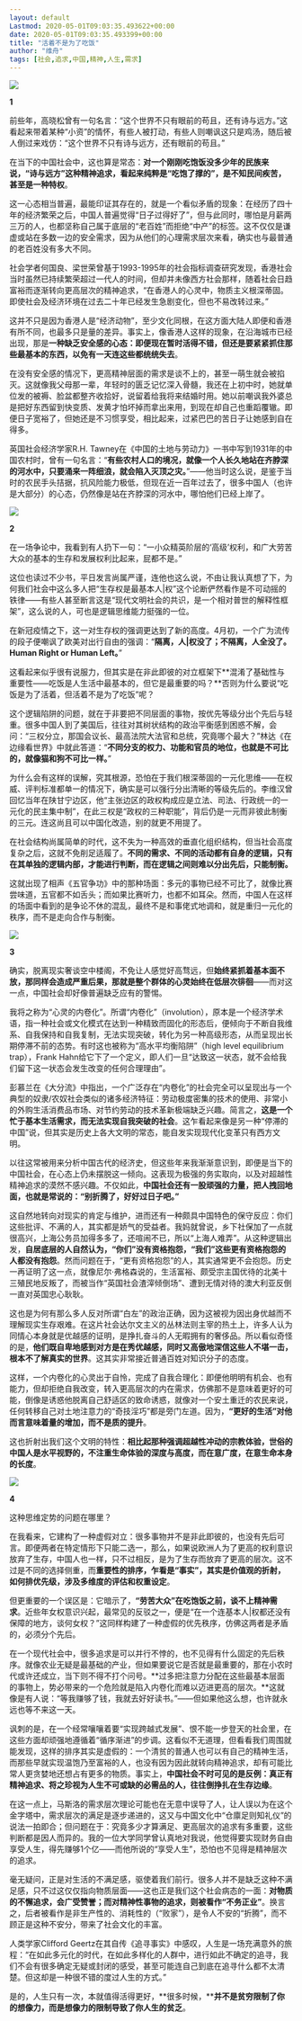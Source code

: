 ```yaml
---
layout: default
Lastmod: 2020-05-01T09:03:35.493622+00:00
date: 2020-05-01T09:03:35.493399+00:00
title: "活着不是为了吃饭"
author: "维舟"
tags: [社会,追求,中国,精神,人生,需求]
---
```


![](https://images.weserv.nl/?url=https%3A//mmbiz.qpic.cn/mmbiz_jpg/a5gPZh3sTSu1yue9Gh3PT3txr8OCjMgZW9fhNWmEWibeanXoX8UDkSYx0EUELILft3M3cVEPhTrBibibFcwDrzdeg/640%3Fwx_fmt%3Djpeg)

**1**  

前些年，高晓松曾有一句名言：“这个世界不只有眼前的苟且，还有诗与远方。”这看起来带着某种“小资”的情怀，有些人被打动，有些人则嘲讽这只是鸡汤，随后被人倒过来戏仿：“这个世界不只有诗与远方，还有眼前的苟且。”  

在当下的中国社会中，这也算是常态：**对一个刚刚吃饱饭没多少年的民族来说，“诗与远方”这种精神追求，看起来纯粹是“吃饱了撑的”，是不知民间疾苦，甚至是一种特权**。

这一心态相当普遍，最能印证其存在的，就是一个看似矛盾的现象：在经历了四十年的经济繁荣之后，中国人普遍觉得“日子过得好了”，但与此同时，哪怕是月薪两三万的人，也都坚称自己属于底层的“老百姓”而拒绝“中产”的标签。这不仅仅是谦虚或站在多数一边的安全需求，因为从他们的心理需求层次来看，确实也与最普通的老百姓没有多大不同。  

社会学者何国良、梁世荣曾基于1993-1995年的社会指标调查研究发现，香港社会当时虽然已持续繁荣超过一代人的时间，但却并未像西方社会那样，随着社会日趋富裕而逐渐转向更高层次的精神追求，“在香港人的心灵中，物质主义根深蒂固。即使社会及经济环境在过去二十年已经发生急剧变化，但也不易改转过来。”

这并不只是因为香港人是“经济动物”，至少文化同根，在这方面大陆人即便和香港有所不同，也最多只是量的差异。事实上，像香港人这样的现象，在沿海城市已经出现，那是**一种缺乏安全感的心态：即便现在暂时活得不错，但还是要紧紧抓住那些最基本的东西，以免有一天连这些都统统失去**。  

在没有安全感的情况下，更高精神层面的需求是谈不上的，甚至一萌生就会被掐灭。这就像我父母那一辈，年轻时的匮乏记忆深入骨髓，我还在上初中时，她就单位发的被褥、脸盆都整齐收拾好，说留着给我将来结婚时用。她以前嘲讽我外婆总是把好东西留到快变质、发黄才怕坏掉而拿出来用，到现在却自己也重蹈覆辙。即便日子宽裕了，但她还是不习惯享受，相比起来，过紧巴巴的苦日子让她感到自在得多。

英国社会经济学家R.H. Tawney在《中国的土地与劳动力》一书中写到1931年的中国农村时，曾有一句名言：“**有些农村人口的境况，就像一个人长久地站在齐脖深的河水中，只要涌来一阵细浪，就会陷入灭顶之灾。**”——他当时这么说，是鉴于当时的农民手头拮据，抗风险能力极低，但现在近一百年过去了，很多中国人（也许是大部分）的心态，仍然像是站在齐脖深的河水中，哪怕他们已经上岸了。  

![](https://images.weserv.nl/?url=https%3A//mmbiz.qpic.cn/mmbiz_png/a5gPZh3sTSu1yue9Gh3PT3txr8OCjMgZVtXLTY7S9UK7CFYHcgFHkbZWicd3ialnWOXHQkQ2umnXQ77JBylgkgibg/640%3Fwx_fmt%3Dpng)

**2**

在一场争论中，我看到有人扔下一句：“一小众精英阶层的‘高级’权利，和广大劳苦大众的基本的生存和发展权利比起来，屁都不是。”

这位也读过不少书，平日发言尚属严谨，连他也这么说，不由让我认真想了下，为何我们社会中这么多人把“生存权是最基本人|权”这个论断俨然看作是不可动摇的铁律——有些人甚至断言这是“现代文明社会的共识，是一个相对普世的解释性框架”，这么说的人，可也是逻辑思维能力挺强的一位。

在新冠疫情之下，这一对生存权的强调更达到了新的高度。4月初，一个广为流传的段子便嘲讽了欧美对出行自由的强调：“**隔离，人|权没了；不隔离，人全没了。Human Right or Human Left。**”

这看起来似乎很有说服力，但其实是在非此即彼的对立框架下**混淆了基础性与重要性——吃饭是人生活中最基本的，但它是最重要的吗？**否则为什么要说“吃饭是为了活着，但活着不是为了吃饭”呢？  

这个逻辑陷阱的问题，就在于非要把不同层面的事物，按优先等级分出个先后与轻重。很多中国人到了美国后，往往对其树状结构的政治平衡感到困惑不解，会问：“三权分立，那国会议长、最高法院大法官和总统，究竟哪个最大？”林达《在边缘看世界》中就此答道：“**不同分支的权力、功能和官员的地位，也就是不可比的，就像猫和狗不可比一样。**”

为什么会有这样的误解，究其根源，恐怕在于我们根深蒂固的一元化思维——在权威、评判标准都单一的情况下，确实是可以强行分出清晰的等级先后的。李维汉曾回忆当年在陕甘宁边区，他“主张边区的政权构成应是立法、司法、行政统一的一元化的民主集中制”，在此三权是“政权的三种职能”，背后仍是一元而非彼此制衡的三元。连这尚且可以中国化改造，别的就更不用提了。  

在社会结构尚属简单的时代，这不失为一种高效的垂直化组织结构，但当社会高度复杂之后，这就不免削足适履了。**不同的需求、不同的活动都有自身的逻辑，只有在其单独的逻辑内部，才能进行判断，而在逻辑之间则难以分出先后，只能制衡。**

这就出现了相声《五官争功》中的那种场面：多元的事物已经不可比了，就像比赛尝味道，五官都不如舌头；而如果比赛听力，也都不如耳朵。然而，中国人在这样的场面中看到的是争论不休的混乱，最终不是和事佬式地调和，就是重归一元化的秩序，而不是走向合作与制衡。  

![](https://images.weserv.nl/?url=https%3A//mmbiz.qpic.cn/mmbiz_jpg/a5gPZh3sTSu1yue9Gh3PT3txr8OCjMgZlGldq2ibnWxqIj5q8ReowiaVQZnHFoYSAtAk1d4o8a9vwYU5Jicm1Hhbg/640%3Fwx_fmt%3Djpeg)

**3**

确实，脱离现实奢谈空中楼阁，不免让人感觉好高骛远，但**始终紧抓着基本面不放，那同样会造成严重后果，那就是整个群体的心灵始终在低层次徘徊**——而对这一点，中国社会却好像普遍缺乏应有的警惕。  

我将之称为“心灵的内卷化”。所谓“内卷化”（involution），原本是一个经济学术语，指一种社会或文化模式在达到一种精致而固化的形态后，便倾向于不断自我维系、自我保持和自我复制，无法实现突破，转化为另一种高级形态，从而呈现出长期停滞不前的态势。有时这也被称为“高水平均衡陷阱”（high level equilibrium trap），Frank Hahn给它下了一个定义，即人们一旦“达致这一状态，就不会给我们留下这一状态会发生改变的任何合理理由”。

彭慕兰在《大分流》中指出，一个广泛存在“内卷化”的社会完全可以呈现出与一个典型的奴隶/农奴社会类似的诸多经济特征：劳动极度密集的技术的使用、非常小的外购生活消费品市场、对节约劳动的技术革新极端缺乏兴趣。简言之，**这是一个忙于基本生活需求，而无法实现自我突破的社会**。这乍看起来像是另一种“停滞的中国”说，但其实是历史上各大文明的常态，能自发实现现代化变革只有西方文明。

以往这常被用来分析中国古代的经济史，但这些年来我渐渐意识到，即便是当下的中国社会，在心态上仍未摆脱这一倾向。这表现为极强的务实取向，以及对超越性精神追求的漠然不感兴趣。不仅如此，**中国社会还有一股顽强的力量，把人拽回地面，也就是常说的：“别折腾了，好好过日子吧。”**

这自然地转向对现实的肯定与维护，进而还有一种颇具中国特色的保守反应：你们这些批评、不满的人，其实都是娇气的受益者。我妈就曾说，乡下社保加了一点就很高兴，上海公务员加得多多了，还喧闹不已，所以“上海人难弄”。从这种逻辑出发，**自居底层的人自然认为，“你们”没有资格抱怨，“我们”这些更有资格抱怨的人都没有抱怨**。然而问题在于，“更有资格抱怨”的人，其实通常更不会抱怨。历史一再证明了这一点，就像尼尔·弗格森说的，生活富裕、颇受宗主国优待的北美十三殖民地反叛了，而被当作“英国社会渣滓倾倒场”、遭到无情对待的澳大利亚反倒一直对英国忠心耿耿。

这也是为何有那么多人反对所谓“白左”的政治正确，因为这被视为因出身优越而不理解现实生存艰难。在这片社会达尔文主义的丛林法则主宰的热土上，许多人认为同情心本身就是优越感的证明，是挣扎奋斗的人无暇拥有的奢侈品。所以看似奇怪的是，**他们既自卑地感到对方是在秀优越感，同时又高傲地深信这些人不堪一击，根本不了解真实的世界**。这其实非常接近普通百姓对知识分子的态度。 

这样，一个内卷化的心灵出于自怜，完成了自我合理化：即便他明明有机会、也有能力，但却拒绝自我改变，转入更高层次的内在需求，仿佛那不是意味着更好的可能，倒像是诱惑他脱离自己舒适区的致命诱惑，就像对一个安土重迁的农民来说，任何转移自己对土地注意力的“奇技淫巧”都是旁门左道。因为，**“更好的生活”对他而言意味着量的增加，而不是质的提升**。

这也折射出我们这个文明的特性：**相比起那种强调超越性冲动的宗教体验，世俗的中国人是水平视野的，不注重生命体验的深度与高度，而在意广度，在意生命本身的长度**。  

![](https://images.weserv.nl/?url=https%3A//mmbiz.qpic.cn/mmbiz_jpg/a5gPZh3sTSu1yue9Gh3PT3txr8OCjMgZH66ic0YYwGJ3r34QUFGr9gPDFpvtvvNke3CElHibGmRVXGsiaPnKCjJzg/640%3Fwx_fmt%3Djpeg)

**4**

这种思维定势的问题在哪里？

在我看来，它建构了一种虚假对立：很多事物并不是非此即彼的，也没有先后可言。即便两者在特定情形下只能二选一，那么，如果说欧洲人为了更高的权利意识放弃了生存，中国人也一样，只不过相反，是为了生存而放弃了更高的层次。这不过是不同的选择侧重，而**重要性的排序，乍看是“事实”，其实是价值观的折射，如何排优先级，涉及多维度的评估和权重设定**。

但更重要的一个误区是：它暗示了，**“劳苦大众”在吃饱饭之前，谈不上精神需求**。近些年女权意识兴起，最常见的反驳之一，便是“在一个连基本人|权都还没有保障的地方，谈何女权？”这同样构建了一种虚假的优先秩序，仿佛这两者是矛盾的，必须分个先后。

在一个现代社会中，很多追求是可以并行不悖的，也不见得有什么固定的先后秩序。就像农业无疑是最基础的产业，但如果要说它是否就是最重要的，那在小农时代或许还成立，当下则不得不打个问号。**过多把注意力分配在这些最基本层面的事物上，势必带来的一个危险就是陷入内卷化而难以迈进更高的层次。**这就像是有人说：“等我赚够了钱，我就去好好读书。”——但如果他这么想，也许就永远也等不来这一天。

讽刺的是，在一个经常嚷嚷着要“实现跨越式发展”、恨不能一步登天的社会里，在这些方面却顽强地遵循着“循序渐进”的步调。这看似不无道理，但看看我们周围就能发现，这样的排序其实是虚假的：一个清贫的普通人也可以有自己的精神生活，而那些早就实现温饱乃至富裕的人，也没有因为因此就转向精神追求，却有可能比常人更贪婪地还想占有更多的物质。事实上，**中国社会不时可见的是反例：真正有精神追求、将之珍视为人生不可或缺的必需品的人，往往倒挣扎在生存边缘**。

在这一点上，马斯洛的需求层次理论可能也在无意中误导了人，让人误以为在这个金字塔中，需求层次的满足是逐步递进的，这又与中国文化中“仓廪足则知礼仪”的说法一拍即合；但问题在于：究竟多少才算满足、更高层次的追求有多重要，这些判断都是因人而异的。我的一位大学同学曾认真地对我说，他觉得要实现财务自由享受人生，得先赚够1个亿——而他所说的“享受人生”，恐怕也不见得是精神层次的追求。  

毫无疑问，正是对生活的不满足感，驱使着我们前行。很多人并不是缺乏这种不满足感，只不过这仅仅指向物质层面——这也正是我们这个社会病态的一面：**对物质的不懈追求，会广受赞誉；而对精神性事物的追求，则被看作“不务正业”**。换言之，后者被看作是非生产性的、消耗性的（“败家”），是令人不安的“折腾”，而不顾正是这种不安分，带来了社会文化的丰富。  

人类学家Clifford Geertz在其自传《追寻事实》中感叹，人生是一场充满意外的旅程：“在如此多元化的时代，在如此多样化的人群中，进行如此不确定的追寻，我们不会有很多确定无疑或封闭的感受，甚至可能连自己到底在追寻什么都不太清楚。但这却是一种很不错的度过人生的方式。”  

是的，人生只有一次，本就值得活得更好，**很多时候，****并不是贫穷限制了你的想像力，而是想像力的限制导致了你人生的贫乏**。

